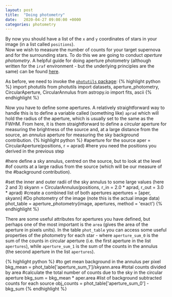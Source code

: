 ```yaml
---
layout: post
title:  "Doing photometry"
date:   2020-04-27 09:00:00 +0000
categories: photometry
---
```

By now you should have a list of the `x` and `y` coordinates of stars in your image (in a list called `positions`).  
Now we wish to measure the number of counts for your target supernova and for the surrounding stars.  To do this we
are going to conduct _aperture photometry_.  A helpful guide for doing aperture photometry (although
  written for the `iraf` environment - but the underlying principles are the same) can be found [here](https://www.mn.uio.no/astro/english/services/it/help/visualization/iraf/daophot2.pdf).

As before, we need to invoke the [`photutils` package](https://photutils.readthedocs.io/en/stable/):
{% highlight python %}
import photutils
from photutils import datasets, aperture_photometry, CircularAperture, CircularAnnulus
from astropy.io import fits, ascii
{% endhighlight %}

Now you have to define some apertures.  A relatively straightforward way to handle this is to define a
variable called (something like) `aprad` which will hold the radius of the aperture, which is usually set to the same as the FWHM.  From here, it is them straightforward to define a _circular_ aperture for measuring the brightness of the source and, at a large distance from the source, an _annulus_ aperture for measuring the sky background contribution.
{% highlight python %}
#aperture for the source
aper = CircularAperture(positions, r = aprad)
#here you need the positions you derived in the previous step

#here define a sky annulus, centred on the source, but to look at the level
#of counts at a large radius from the source (which will be our measure of the
#background contribution).

#set the inner and outer radii of the sky annulus to some large values (here 2 and 3)
skyann = CircularAnnulus(positions, r_in = 2.0 * aprad, r_out = 3.0 * aprad)
#create a combined list of both apertures
apertures = [aper, skyann]
#Do photometry of the image (note this is the actual image data)
phot_table = aperture_photometry(image, apertures, method = 'exact')
{% endhighlight %}

There are some useful attributes for apertures you have defined, but perhaps one of the most important is the `area` (gives the area of the aperture in pixels units).  In the table `phot_table` you can access some useful properties of the photometry for each star - where `aperture_sum_0` is the sum of the counts in circular aperture (i.e. the first aperture in the list `apertures`), while `aperture_sum_1` is the sum of the counts in the annulus (the second aperture in the list `apertures`).

{% highlight python %}
#to get mean background in the annulus per pixel
bkg_mean = phot_table['aperture_sum_1']/skyann.area
#total counts divided by area
#calculate the total number of counts due to the sky in the circular aperture
bkg_sum = bkg_mean * aper.area
#list of background subtracted counts for each source
obj_counts = phot_table['aperture_sum_0'] - bkg_sum
{% endhighlight %}

